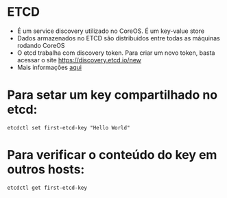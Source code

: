 # ETCD
* É um service discovery utilizado no CoreOS. É um key-value store
* Dados armazenados no ETCD são distribuidos entre todas as máquinas rodando CoreOS
* O etcd trabalha com discovery token. Para criar um novo token, basta acessar o site https://discovery.etcd.io/new
* Mais informações [aqui](https://coreos.com/etcd/docs/latest/)

# Para setar um key compartilhado no etcd:
`etcdctl set first-etcd-key "Hello World"`
# Para verificar o conteúdo do key em outros hosts:
`etcdctl get first-etcd-key`